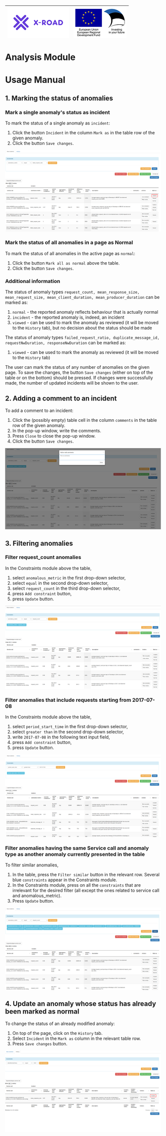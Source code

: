 
| [![X-ROAD](../img/xroad_100_en.png)](https://x-road.global/)| ![European Union / European Regional Development Fund / Investing in your future](../img/eu_rdf_100_en.png "Documents that are tagged with EU/SF logos must keep the logos until 1.11.2022. If it has not stated otherwise in the documentation. If new documentation is created  using EU/SF resources the logos must be tagged appropriately so that the deadline for logos could be found.") |
| :-------------------------------------------------- | -------------------------: |

# Analysis Module

# Usage Manual

## 1. Marking the status of anomalies

### Mark a single anomaly's status as incident

To mark the status of a single anomaly as `incident`:
1. Click the button `Incident` in the column `Mark as` in the table row of the given anomaly.
2. Click the button `Save changes`.

![analyzer interface one status marked](../img/analysis_module/one_status_marked.png "Analyzer interface one status marked")

### Mark the status of all anomalies in a page as Normal

To mark the status of all anomalies in the active page as `normal`:
1. Click the button `Mark all as normal` above the table.
2. Click the button `Save changes`.

### Additional information

The status of anomaly types `request_count, mean_response_size, mean_request_size, mean_client_duration, mean_producer_duration` can be marked as:
1. `normal` - the reported anomaly reflects behaviour that is actually normal
2. `incident` - the reported anomaly is, indeed, an incident
3. `viewed` - can be used to mark the anomaly as reviewed (it will be moved to the `History` tab), but no decision about the status should be made

The status of anomaly types `failed_request_ratio, duplicate_message_id, requestNwDuration, responseNwDuration` can be marked as:
1. `viewed` - can be used to mark the anomaly as reviewed (it will be moved to the `History` tab)

The user can mark the status of any number of anomalies on the given page. To save the changes, the button `Save changes` (either on top of the table or on the bottom) should be pressed. If changes were successfully made, the number of updated incidents will be shown to the user.

## 2. Adding a comment to an incident

To add a comment to an incident: 
1. Click the (possibly empty) table cell in the column `comments` in the table row of the given anomaly.
2. In the pop-up window, write the comments.
3. Press `Close` to close the pop-up window.
4. Click the button `Save changes`.

![analyzer interface adding comment](../img/analysis_module/adding_comment.png "Analyzer interface adding comment")

## 3. Filtering anomalies

### Filter request_count anomalies

In the Constraints module above the table,
1. select `anomalous_metric` in the first drop-down selector,
2. select `equal` in the second drop-down selector,
3. select `request_count` in the third drop-down selector,
4. press `Add constraint` button,
5. press `Update` button.

![analyzer interface filter request count](../img/analysis_module/filter_request_count.png "Analyzer interface filter request count")

### Filter anomalies that include requests starting from 2017-07-08

In the Constraints module above the table,
1. select `period_start_time` in the first drop-down selector,
2. select `greater than` in the second drop-down selector,
3. write `2017-07-08` in the following text input field,
4. press `Add constraint` button,
5. press `Update` button.

![analyzer interface filter date](../img/analysis_module/filter_date.png "Analyzer interface filter date")

### Filter anomalies having the same Service call and anomaly type as another anomaly currently presented in the table 

To filter similar anomalies,
1. In the table, press the `Filter similar` button in the relevant row. Several blue `constraints` appear in the Constraints module.
2. In the Constraints module, press on all the `constraints` that are irrelevant for the desired filter (all except the ones related to service call and anomalous_metric).
3. Press `Update` button.

![analyzer interface filter similar](../img/analysis_module/filter_similar.png "Analyzer interface filter similar")

## 4. Update an anomaly whose status has already been marked as normal

To change the status of an already modified anomaly:
1. On top of the page, click on the `History` tab.
2. Select `Incident` in the `Mark as` column in the relevant table row.
3. Press `Save changes` button.

![analyzer interface history change status](../img/analysis_module/history_change_status.png "Analyzer interface history change status")
